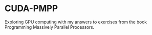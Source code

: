 # CUDA-PMPP
Exploring GPU computing with my answers to exercises from the book Programming Massively Parallel Processors.
